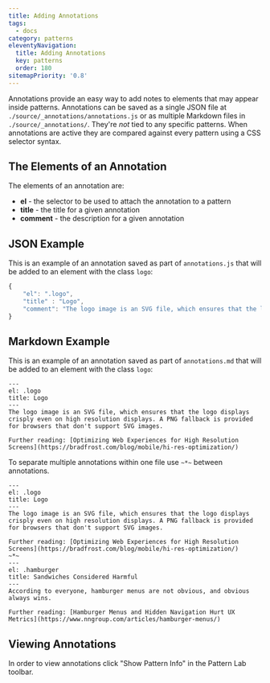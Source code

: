 ```yaml
---
title: Adding Annotations
tags:
  - docs
category: patterns
eleventyNavigation:
  title: Adding Annotations
  key: patterns
  order: 180
sitemapPriority: '0.8'
---
```


Annotations provide an easy way to add notes to elements that may appear inside patterns. Annotations can be saved as a single JSON file at `./source/_annotations/annotations.js` or as multiple Markdown files in `./source/_annotations/`. They're _not_ tied to any specific patterns. When annotations are active they are compared against every pattern using a CSS selector syntax.

## The Elements of an Annotation

The elements of an annotation are:

- **el** - the selector to be used to attach the annotation to a pattern
- **title** - the title for a given annotation
- **comment** - the description for a given annotation

## JSON Example

This is an example of an annotation saved as part of `annotations.js` that will be added to an element with the class `logo`:

```javascript
{
	"el": ".logo",
 	"title" : "Logo",
 	"comment": "The logo image is an SVG file, which ensures that the logo displays crisply even on high resolution displays. A PNG fallback is provided for browsers that don't support SVG images.</p><p>Further reading: <a href=\"https://bradfrost.com/blog/mobile/hi-res-optimization/\">Optimizing Web Experiences for High Resolution Screens</a></p>"
}
```

## Markdown Example

This is an example of an annotation saved as part of `annotations.md` that will be added to an element with the class `logo`:

```
---
el: .logo
title: Logo
---
The logo image is an SVG file, which ensures that the logo displays crisply even on high resolution displays. A PNG fallback is provided for browsers that don't support SVG images.

Further reading: [Optimizing Web Experiences for High Resolution Screens](https://bradfrost.com/blog/mobile/hi-res-optimization/)
```

To separate multiple annotations within one file use `~*~` between annotations.

```
---
el: .logo
title: Logo
---
The logo image is an SVG file, which ensures that the logo displays crisply even on high resolution displays. A PNG fallback is provided for browsers that don't support SVG images.

Further reading: [Optimizing Web Experiences for High Resolution Screens](https://bradfrost.com/blog/mobile/hi-res-optimization/)
~*~
---
el: .hamburger
title: Sandwiches Considered Harmful
---
According to everyone, hamburger menus are not obvious, and obvious always wins.

Further reading: [Hamburger Menus and Hidden Navigation Hurt UX Metrics](https://www.nngroup.com/articles/hamburger-menus/)
```

## Viewing Annotations

In order to view annotations click "Show Pattern Info" in the Pattern Lab toolbar.
